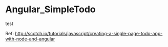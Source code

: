 Angular_SimpleTodo
==================
test

Ref: http://scotch.io/tutorials/javascript/creating-a-single-page-todo-app-with-node-and-angular
